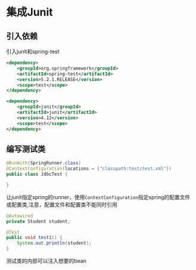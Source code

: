# 集成Junit

## 引入依赖

引入junit和spring-test

```xml
<dependency>
    <groupId>org.springframework</groupId>
    <artifactId>spring-test</artifactId>
    <version>5.2.1.RELEASE</version>
    <scope>test</scope>
</dependency>

<dependency>
    <groupId>junit</groupId>
    <artifactId>junit</artifactId>
    <version>4.12</version>
    <scope>test</scope>
</dependency>
```

## 编写测试类

```java
@RunWith(SpringRunner.class)
@ContextConfiguration(locations = {"classpath:test/test.xml"})
public class JdbcTest {

}
```

让junit指定spring的runner，使用`ContextConfiguration`指定spring的配置文件或配置类,注意，配置文件和配置类不能同时引用

```java
@Autowired
private Student student;

@Test
public void test1() {
    System.out.println(student);
}
```

测试类的内部可以注入想要的bean